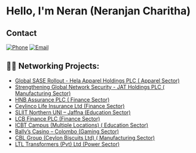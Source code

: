<h1>Hello, I'm Neran (Neranjan Charitha) </h1>

## Contact
[![Phone](https://img.shields.io/badge/Phone-%2B61%20421%20148%20490-blue)](tel:+61421148490)
[![Email](https://img.shields.io/badge/Email-nerancharitha%40gmail.com-red)](mailto:nerancharitha@gmail.com)

<h2>👨‍💻 Networking Projects:</h2>

- [Global SASE Rollout - Hela Apparel Holdings PLC ( Apparel Sector)](https://github.com/NeranjanCharitha/Global-SASE-Rollout-Hela-Apparel-Holdings-PLC)
- [Strengthening Global Network Security - JAT Holdings PLC ( Manufacturing Sector)](https://github.com/NeranjanCharitha/Strengthening-Global-Network-Security---JAT-Holdings-PLC/blob/main/README.md)
- [HNB Assurance PLC ( Finance Sector)](https://github.com/NeranjanCharitha/Redesign-of-HNB-Assurance-s-Enterprise-Network)
- [Ceylinco Life Insurance Ltd (Finance Sector)](https://github.com/NeranjanCharitha/Redesign-of-Security-and-LAN-Infrastructure-for-Ceylinco-Life-Insurance-Ltd/blob/main/README.md)
- [SLIIT Northern UNI – Jaffna (Education Sector)](https://github.com/NeranjanCharitha/SLIIT-Northern-Uni-Campus-Network/blob/main/README.md)
- [LCB Finance PLC (Finance Sector)](https://github.com/NeranjanCharitha/LCB-Finance-SDWAN-Deployment/blob/main/README.md)
- [ICBT Campus (Multiple Locations) ( Education Sector)](https://github.com/NeranjanCharitha/ICBT-Campus-SDWAN-Deployment/blob/main/README.md)
- [Bally’s Casino – Colombo (Gaming Sector)](https://github.com/NeranjanCharitha/Ballys-Casino-Network-Security/blob/main/README.md)
- [CBL Group (Ceylon Biscuits Ltd) ( Manufacturing Sector)](https://github.com/NeranjanCharitha/CBL-Group-FortiGate-AZURE-Integration-Manage-Firewalls/blob/main/README.md)
- [LTL Transformers (Pvt) Ltd (Power Sector)](https://github.com/NeranjanCharitha/Network-Transformation-SD-WAN-Deployment-LTL-Transformers-Pvt-Ltd-/blob/main/README.md)


<!--
**joshmadakor1/joshmadakor1** is a ✨ _special_ ✨ repository because its `README.md` (this file) appears on your GitHub profile.

Here are some ideas to get you started:

- 🔭 I’m currently working on ...
- 🌱 I’m currently learning ...
- 👯 I’m looking to collaborate on ...
- 🤔 I’m looking for help with ...
- 💬 Ask me about ...
- 📫 How to reach me: ...
- 😄 Pronouns: ...
- ⚡ Fun fact: ...
-->
